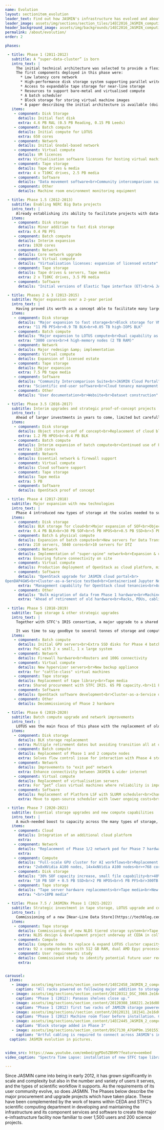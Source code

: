 ```yaml
---
name: Evolution
layout: sectionitem_evolution
leader_text: Find out how JASMIN's infrastructure has evolved and about its roadmap for the future
leader_image: assets/img/sections/section_tiles/14EC2016_JASMIN_computing_cluster.2e16d0ba.fill-1000x500.jpg
header_background_image: assets/img/backgrounds/14EC2016_JASMIN_computing_cluste.2e16d0ba.fill-2000x1000.jpg
permalink: /about/evolution/
order: 2

phases:

 - title: Phase 1 (2011-2012)
   subtitle: A “super-data-cluster” is born
   intro_text: |
     The initial technical architecture was selected to provide a flexible, high-performance storage and data analysis environment, supporting batch computing, hosted processing and a cloud environment. The CEDA Archive had outgrown its previous hosting environment and the increasing need for scientific workdlows to “bring the compute to the data” drove the development of an infrastructure to support analysis of archive data alongside datasets brought into or generated by projects in their own collaborative workspaces.
     The first components deployed in this phase were:
       * Low latency core network
       * High-performance disk storage system supporting parallel write
       * Access to expandable tape storage for near-line storage
       * Resources to support bare-metal and virtualised compute
       * A batch scheduler
       * Block storage for storing virtual machine images
       * A paper describing the initial architecture is available (doi:10.1109/BigData.2013.6691556).
   items:
    - component: Disk Storage
      details: Initial fast disk
      extra: 4.6 PB RAL (0.5 PB Reading, 0.15 PB Leeds)
    - component: Batch compute
      details: Initial compute for LOTUS
      extra: 650 cores
    - component: Network
      details: Initial Gnodal-based network
    - component: Virtual compute
      details: VM licences
      extra: Virtualisation software licenses for hosting virtual machines
    - component: Tape storage
      details: Tape drives & media
      extra: 4 x T10KC drives, 2.5 PB media
    - component: Software
      details: "Data movement software<br>Community intercomparison suite"
    - component: Other
      details: Machine room environment monitoring equipment

 - title: Phase 1.5 (2012-2013)
   subtitle: Enabling NERC Big Data projects
   intro_text: |
     Already establishing its ability to facilitate projects with data-intensive workflows, JASMIN was given additional capability to support several NERC "Big Data" projects across a range of disciplines: near-real-time processing of EO data, Earth surface deformation analysis and seismic hazard analysis, along with supporting a cloud infrastructure used within the Genomics community.
   items:
    - component: Disk storage
      details: Minor addition to fast disk storage
      extra: 0.4 PB PFS
    - component: Batch compute
      details: Interim expansion
      extra: 1920 cores
    - component: Network
      details: Core network upgrade
    - component: Virtual compute
      details: "Virtualisation licenses: expansion of licensed estate"
    - component: Tape storage
      details: Tape drives & servers, Tape media
      extra: 2 x T10KC drives, 3.5 PB media
    - component: Software
      details: "Initial versions of Elastic Tape interface (ET)<br>& JASMIN Analysis Platform (JAP)"

 - title: Phases 2 & 3 (2013-2015)
   subtitle: Major expansion over a 2-year period
   intro_text: |
     Having proved its worth as a concept able to facilitate many large data-intensive environmental science projects, JASMIN underwent a major upgrade to provide the necessary storage and compute for its stakeholder community. Its remit now extended beyond the initial [NCAS](https://www.ncas.ac.uk) and [NCEO](https://www.nceo.ac.uk) stakeholders to serve the whole of the [NERC](https://nerc.ukri.org) community.
   items:
    - component: Disk storage
      details: "Major expansion to fast storage<br>Block storage for VM hosting<br>High-performance storage for databases"
      extra: "11 PB PFS<br>0.9 TB BLK<br>0.05 TB high-IOPS BLK"
    - component: Batch compute
      details: "Major expansion to LOTUS compute<br>Dual capability as hypervisors for virtual machines, or as LOTUS nodes"
      extra: "3800 cores<br>4 high-memory nodes (2 TB RAM)"
    - component: Network
      details: Major redesign &amp; implementation
    - component: Virtual compute
      details: Expansion of licensed estate
    - component: Tape storage
      details: Major expansion
      extra: 7.5 PB tape media
    - component: Software
      details: "Community Intercomparison Suite<br>JASMIN Cloud Portal"
      extra: "Scientific end-user software<br>Cloud tenancy management interface"
    - component: Other
      details: "User documentation<br>Website<br>Dataset construction"

 - title: Phase 3.5 (2016-2017)
   subtitle: Interim upgrades and strategic proof-of-concept projects
   intro_text: |
     Ahead of larger investments in years to come, limited but carefully-targetted upgrades ensured that key systems continued to operate at the scales needed. A proof-of-concept project tested the feasibility of using OpenStack instead of a proprietary solution for JASMIN's growing Community Cloud infrastructure.
   items:
    - component: Disk storage
      details: Object store proof of concept<br>Replacement of cloud block storage<br>Continued use of Phase 1, 2 storage inc. battery replacements
      extra: 1.2 PB HPOS<br>0.4 PB BLK
    - component: Batch compute
      details: Interim expansion of batch compute<br>Continued use of Phase 1.5 & 2 compute (~4000 cores)
      extra: 1120 cores
    - component: Network
      details: Essential network & firewall support
    - component: Virtual compute
      details: Cloud software support
    - component: Tape storage
      details: Tape media
      extra: 5 PB
    - component: Software
      details: OpenStack proof of concept

 - title: Phase 4 (2017-2018)
   subtitle: Major expansion with new technologies
   intro_text: |
     Phase 4 introduced new types of storage at the scales needed to support scientific workflows into the future. Successful proofs-of-concept with Scale Out Filesystem (SOF) and high-performance object storage (HPOS) enabled large deployments of these, with SOF adopted as the primary storage medium for Group Workspace storage, and tooling and services under development to enable use of object storage within cloud-based workflows. LOTUS gained a major upgrade of >5000 cores, in a network enhanced for future expansion. Cloud tenancies were migrated to an OpenStack platform and management interfaces adapted to match. Meanwhile testbeds for Cluster-as-a-Service and JuPyter Notebooks provided previews of exciting capabilities to come.
   items:
    - component: Disk storage
      details: BLK storage for cloud<br>Major expansion of SOF<br>Object storage (HPOS)<br>New SSD for home areas<br>Replacement of earlier PFS
      extra: 0.4 PB BLK<br>30 PB SOF<br>5 PB HPOS<br>0.5 PB SSD<br>3 PB PFS
    - component: Batch & physical compute
      details: Expansion of batch compute<br>New servers for Data Transfer Zone
      extra: 210 servers, 5040 cores<br>10 servers for DTZ
    - component: Network
      details: Implementation of "super-spine" network<br>Expansion & upgrade to management network
      extra: Ensuring future connectivity on site
    - component: Virtual compute
      details: Production deployment of OpenStack as cloud platform, migration of tenancies
    - component: Software
      details: "OpenStack upgrade for JASMIN cloud portal<br>
OpenDAP4GWS<br>Cluster-as-a-Service testbed<br>Containerised Jupyter Notebook deployed in Kubernetes"
      extra: "Management capability for OpenStack cloud tenancies<br>Autonomous exposure of data from GWSs<br>Dynamic virtualized batch compute<br>PoC for Python Notebook service"
    - component: Other
      details: "Bulk migration of data from Phase 1 hardware<br>Machine room hardware"
      extra: "Ahead of retirement of old hardware<br>Racks, PDUs, cabling, environment monitoring equipment"
    
 - title: Phase 5 (2018-2019)
   subtitle: Tape storage & other strategic upgrades
   intro_text: |
     Together with STFC's IRIS consortium, a major upgrade to a shared tape storage facility was procured with capacity for 65 PB of near-line storage. JASMIN also acquired its first GPU servers: a small prrof-of-concept cluster of 5 systems.

     It was time to say goodbye to several tonnes of storage and compute hardware from previous phases which were now retired, and needed to be removed to make room for new equipment.
   items:
    - component: Batch compute
      details: Initial GPU servers<br>Extra SSD disks for Phase 4 batch compute
      extra: PoC with 2 x small, 1 x large system
    - component: Network
      details: Firewall hardware<br>Routers and 100G connectivity
    - component: Virtual compute
      details: New hypervisor servers<br>New backup appliance
      extra: for "cattle-class" virtual machines
    - component: Tape storage
      details: Replacement of tape library<br>Tape media
      extra: Shared procurement with STFC IRIS. 65 PB capacity.<br>11 PB (LTO and TS1160)
    - component: Software
      details: OpenStack software development<br>Cluster-as-a-Service development
    - component: Other
      details: Decommissioning of Phase 2 hardware
    
 - title: Phase 6 (2019-2020)
   subtitle: Batch compute upgrade and network improvements
   intro_text: |
     LOTUS was the main focus of this phase with the replacement of old compute nodes with new higher-memory servers and work to migrate from Platform LSF to SLURM as the scheduler. A change of operating system also meant redeployment of CEDA and JASMIN service hosts throughout the system.
   items:
    - component: Disk storage
      details: BLK storage replacement
      extra: Multiple retirement dates but avoiding transition all at once.<br>To run alongside then replace existing hardware.
    - component: Batch compute
      details: Replacement of Phase 1 and 2 compute nodes
      extra: Solves flow control issue for interaction with Phase 4 storage.<br>Current 4 x 2 TB high-memory nodes to be replaced with 132 x 1 TB nodes
    - component: Network
      details: Improvements to "exit pod" network
      extra: Enhance connectivity between JASMIN & wider internet
    - component: Virtual compute
      details: Replacement of virtualisation servers
      extra: For “pet” class virtual machines where reliability is important
    - component: Software
      details: Replacement of Platform LSF with SLURM scheduler<br>Change of operating system
      extra: Move to open-source scheduler with lower ongoing costs<br>Move from RedHat Enterprise to Centos7

 - title: Phase 7 (2020-2021)
   subtitle: Essential storage upgrades and new compute capabilities 
   intro_text: |
     A much-needed boost to capacity across the many types of storage, but coupled with retirement of older disk systems and increased CPU compute for the LOTUS batch processing cluster. Following a successful proof-of-concept in previous years, this phase also establised ORCHID, JASMIN's new GPU cluster to cater for AI workflows.
   items:
    - component: Cloud
      details: Integration of an additional cloud platform 
      extra: 
    - component: Network
      details: "Replacement of Phase 1/2 network pod for Phase 7 hardware<br>25Gbit/sec NIC upgrade for hypervisors in managed cluster"
      extra:
    - component: Compute
      details: "Full-scale GPU cluster for AI workflows<br>Replacement of Phase 2/3 CPU nodes and cloud hardware expansion"
      extra: "2x8xNVidia A100 nodes, 14x4xNVidia A100 nodes<br>+768 cores CPU with large RAM.<br>New 100Gb networking for LOTUS"
    - component: Disk storage
      details: "30% SOF capacity increase, small file capability<br>40% HPOS increase<br>125% PFS capacity increase<br>SSD upgrade for small-file workloads.<br>Block capacity for virtualisation, clouds & container storage, API brought up to date"
      extra: "10 PB SOF + 0.5 PB SSD<br>2 PB HPOS<br>5 PB PFS<br>300TB SSD<br>4-500TB Flash"
    - component: Tape storage
      details: "Tape server hardware replacements<br>Tape media<br>New colder-storage system design & development to replace ET & JDMA"
      extra: "<br>18PB media"
    
 - title: Phase 7.5 / JASMINx Phase 1 (2021-2022)
   subtitle: Strategic investment in tape storage, LOTUS upgrade and consultancy on future user requirements.
   intro_text: |
     Commissioning of a new [Near-Line Data Store](https://techblog.ceda.ac.uk/2022/03/09/near-line-data-store-intro.html)(NLDS) with essential uplift in tape media capacity. Replacement and expansion of LOTUS capacity plus study of future user requirements.
   items:
    - component: Tape storage
      details: Commissioning of new NLDS tiered storage system<br>Tape media capacity increase.
      extra: NLDS design & development project underway at CEDA in collaboration with University of Reading<br>23 PB media, 4 drives, 2 data frames, chamber licences & associated costs<br>2 data servers
    - component: Compute
      details: Compute nodes to replace & expand LOTUS cluster capacity
      extra: 92 x compute nodes with 512 GB RAM, dual AMD Epyc processor, 48-core<br>Total 92 x 48 = 4416 cores, mostly for deployment in LOTUS cluster.
    - component: User requirements study
      details: Commissioned study to identify potential future user requirements for JASMIN
      extra: 


carousel:
  items:
   - image: assets/img/sections/section_content/14EC2458_JASMIN_2_computing_clus.2e16d0ba.fill-2000x1000.jpg
     caption: "All racks powered on following major addition to storage and compute capabilities in Phases 2 and 3."
   - image: assets/img/sections/section_content/20120312_DSC_3969.2e16d0ba.fill-2000x1000.jpg
     caption: "Phase 1 (2012): Panasas shelves close up."
   - image: assets/img/sections/section_content/20120308_160221.2e16d0ba.fill-2000x1000.jpg
     caption: "Phase 1 (2012) first two racks of JAMSIN storage powered on."
   - image: assets/img/sections//section_content/20120131_181541.2e16d0ba.fill-2000x1000.jpg
     caption: "Phase 1 (2012) Machine room floor before installation. Compute servers and block storage arrays."
   - image: assets/img/sections/section_content/14EC2445_JASMIN_2_computing_clus.2e16d0ba.fill-2000x1000.jpg
     caption: "Block storage added in Phase 3"
   - image: assets/img/sections/section_content/DSC7130_A7GHP9m.15015514.fill-2000x1000.jpg
     caption: "Artful cabling is required to connect across JASMIN's internal network."
  caption: JASMIN evolution in pictures.
  
     
video_src: https://www.youtube.com/embed/ggPDo5ZBhMY?feature=oembed
video_caption: "Spectra Time Lapse: installation of new STFC tape library"

---
```



Since JASMIN came into being in early 2012, it has grown significantly in scale and complexity but also in the number and variety of users it serves, and the types of scientific workflow it supports. As the requirements of its user community evolve, so does JASMIN. The Phases below describe the major procurement and upgrade projects which have taken place. These have been complemented by the work of teams within CEDA and STFC's scientific computing department in developing and maintaining the infrastructure and its component services and software to create the major e-infrastructure facility now familiar to over 1,500 users and 200 science projects.